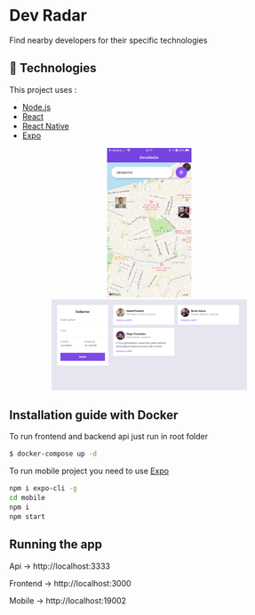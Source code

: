 # Dev Radar

Find nearby developers for their specific technologies

## :rocket: Technologies

This project uses :

- [Node.js](https://nodejs.org/en/)
- [React](https://reactjs.org)
- [React Native](https://facebook.github.io/react-native/)
- [Expo](https://expo.io/)

<p align="center">
  <img alt="Mobile" src=".github/app.png" width="30%">
  <img alt="Frontend" src=".github/frontEnd.png" width="70%">
</p>


## Installation guide with Docker
To run frontend and backend api just run in root folder
```bash
$ docker-compose up -d
```

To run mobile project you need to use [Expo](https://expo.io/)

```bash
npm i expo-cli -g 
cd mobile
npm i
npm start
``` 
## Running the app

Api -> http://localhost:3333

Frontend -> http://localhost:3000

Mobile -> http://localhost:19002
